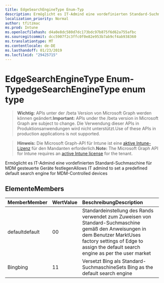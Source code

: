 ```yaml
---
title: EdgeSearchEngineType Enum-Typ
description: Ermöglicht es IT-Admind eine vordefinierten Standard-Suchmaschine für MDM gesteuerte Geräte festlegen
localization_priority: Normal
author: tfitzmac
ms.prod: Intune
ms.openlocfilehash: d4a0e8dc580d7dc173bdc97b875f6d62a755afbc
ms.sourcegitcommit: dcc5907f2c3ffc0f0e82e953b7ab9cf4ab938360
ms.translationtype: MT
ms.contentlocale: de-DE
ms.lasthandoff: 01/23/2019
ms.locfileid: "29425715"
---
```

# <a name="edgesearchenginetype-enum-type"></a><span data-ttu-id="011d1-103">EdgeSearchEngineType Enum-Typ</span><span class="sxs-lookup"><span data-stu-id="011d1-103">edgeSearchEngineType enum type</span></span>

> <span data-ttu-id="011d1-104">**Wichtig:** APIs unter der /beta Version von Microsoft Graph werden können geändert.</span><span class="sxs-lookup"><span data-stu-id="011d1-104">**Important:** APIs under the /beta version in Microsoft Graph are subject to change.</span></span> <span data-ttu-id="011d1-105">Die Verwendung dieser APIs in Produktionsanwendungen wird nicht unterstützt.</span><span class="sxs-lookup"><span data-stu-id="011d1-105">Use of these APIs in production applications is not supported.</span></span>

> <span data-ttu-id="011d1-106">**Hinweis:** Die Microsoft Graph-API für Intune ist eine [aktive Intune-Lizenz](https://go.microsoft.com/fwlink/?linkid=839381) für den Mandanten erforderlich.</span><span class="sxs-lookup"><span data-stu-id="011d1-106">**Note:** The Microsoft Graph API for Intune requires an [active Intune license](https://go.microsoft.com/fwlink/?linkid=839381) for the tenant.</span></span>

<span data-ttu-id="011d1-107">Ermöglicht es IT-Admind eine vordefinierten Standard-Suchmaschine für MDM gesteuerte Geräte festlegen</span><span class="sxs-lookup"><span data-stu-id="011d1-107">Allows IT admind to set a predefined default search engine for MDM-Controlled devices</span></span>

## <a name="members"></a><span data-ttu-id="011d1-108">Elemente</span><span class="sxs-lookup"><span data-stu-id="011d1-108">Members</span></span>
|<span data-ttu-id="011d1-109">Member</span><span class="sxs-lookup"><span data-stu-id="011d1-109">Member</span></span>|<span data-ttu-id="011d1-110">Wert</span><span class="sxs-lookup"><span data-stu-id="011d1-110">Value</span></span>|<span data-ttu-id="011d1-111">Beschreibung</span><span class="sxs-lookup"><span data-stu-id="011d1-111">Description</span></span>|
|:---|:---|:---|
|<span data-ttu-id="011d1-112">default</span><span class="sxs-lookup"><span data-stu-id="011d1-112">default</span></span>|<span data-ttu-id="011d1-113">0</span><span class="sxs-lookup"><span data-stu-id="011d1-113">0</span></span>|<span data-ttu-id="011d1-114">Standardeinstellung des Rands verwendet zum Zuweisen von Standard-Suchmaschine gemäß den Anweisungen in dem Benutzer Markt</span><span class="sxs-lookup"><span data-stu-id="011d1-114">Uses factory settings of Edge to assign the default search engine as per the user market</span></span>|
|<span data-ttu-id="011d1-115">Bing</span><span class="sxs-lookup"><span data-stu-id="011d1-115">bing</span></span>|<span data-ttu-id="011d1-116">1</span><span class="sxs-lookup"><span data-stu-id="011d1-116">1</span></span>|<span data-ttu-id="011d1-117">Versetzt Bing als Standard-Suchmaschine</span><span class="sxs-lookup"><span data-stu-id="011d1-117">Sets Bing as the default search engine</span></span>|




